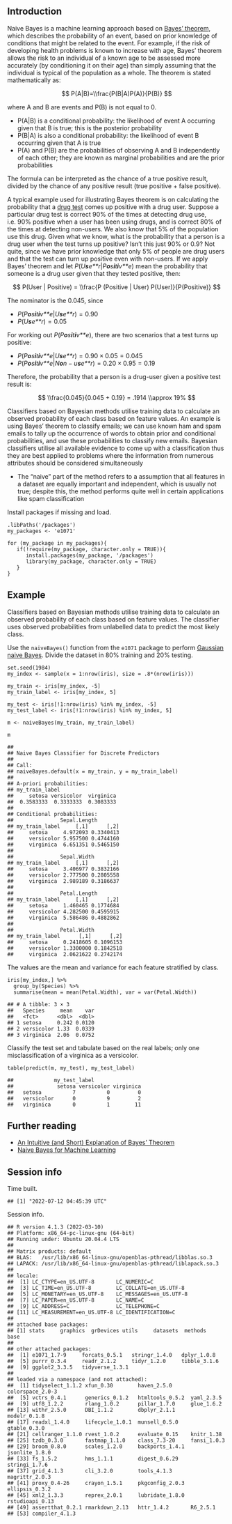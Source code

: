 Introduction
------------

Naive Bayes is a machine learning approach based on [Bayes’
theorem](https://en.wikipedia.org/wiki/Bayes%27_theorem), which
describes the probability of an event, based on prior knowledge of
conditions that might be related to the event. For example, if the risk
of developing health problems is known to increase with age, Bayes’
theorem allows the risk to an individual of a known age to be assessed
more accurately (by conditioning it on their age) than simply assuming
that the individual is typical of the population as a whole. The theorem
is stated mathematically as:

$$ P(A|B)=\\frac{P(B|A)P(A)}{P(B)} $$

where A and B are events and P(B) is not equal to 0.

-   P(A|B) is a conditional probability: the likelihood of event A
    occurring given that B is true; this is the posterior probability
-   P(B|A) is also a conditional probability: the likelihood of event B
    occurring given that A is true
-   P(A) and P(B) are the probabilities of observing A and B
    independently of each other; they are known as marginal
    probabilities and are the prior probabilities

The formula can be interpreted as the chance of a true positive result,
divided by the chance of any positive result (true positive + false
positive).

A typical example used for illustrating Bayes theorem is on calculating
the probability that a [drug
test](https://en.wikipedia.org/wiki/Bayes%27_theorem#Drug_testing) comes
up positive with a drug user. Suppose a particular drug test is correct
90% of the times at detecting drug use, i.e. 90% positive when a user
has been using drugs, and is correct 80% of the times at detecting
non-users. We also know that 5% of the population use this drug. Given
what we know, what is the probability that a person is a drug user when
the test turns up positive? Isn’t this just 90% or 0.9? Not quite, since
we have prior knowledge that only 5% of people are drug users and that
the test can turn up positive even with non-users. If we apply Bayes’
theorem and let *P*(*U**s**e**r*|*P**o**s**i**t**i**v**e*) mean the
probability that someone is a drug user given that they tested positive,
then:

$$ P(User | Positive) = \\frac{P (Positive | User) P(User)}{P(Positive)} $$

The nominator is the 0.045, since

-   *P*(*P**o**s**i**t**i**v**e*|*U**s**e**r*) = 0.90
-   *P*(*U**s**e**r*) = 0.05

For working out *P*(*P**o**s**i**t**i**v**e*), there are two scenarios
that a test turns up positive:

-   *P*(*P**o**s**i**t**i**v**e*|*U**s**e**r*) = 0.90 × 0.05 = 0.045
-   *P*(*P**o**s**i**t**i**v**e*|*N**o**n* − *u**s**e**r*) = 0.20 × 0.95 = 0.19

Therefore, the probability that a person is a drug-user given a positive
test result is:

$$ \\frac{0.045}{0.045 + 0.19} = .1914 \\approx 19% $$

Classifiers based on Bayesian methods utilise training data to calculate
an observed probability of each class based on feature values. An
example is using Bayes’ theorem to classify emails; we can use known ham
and spam emails to tally up the occurrence of words to obtain prior and
conditional probabilities, and use these probabilities to classify new
emails. Bayesian classifiers utilise all available evidence to come up
with a classification thus they are best applied to problems where the
information from numerous attributes should be considered simultaneously

-   The “naive” part of the method refers to a assumption that all
    features in a dataset are equally important and independent, which
    is usually not true; despite this, the method performs quite well in
    certain applications like spam classification

Install packages if missing and load.

    .libPaths('/packages')
    my_packages <- 'e1071'

    for (my_package in my_packages){
       if(!require(my_package, character.only = TRUE)){
          install.packages(my_package, '/packages')
          library(my_package, character.only = TRUE)
       }
    }

Example
-------

Classifiers based on Bayesian methods utilise training data to calculate
an observed probability of each class based on feature values. The
classifier uses observed probabilities from unlabelled data to predict
the most likely class.

Use the `naiveBayes()` function from the `e1071` package to perform
[Gaussian naive
Bayes](https://en.wikipedia.org/wiki/Naive_Bayes_classifier#Gaussian_naive_Bayes).
Divide the dataset in 80% training and 20% testing.

    set.seed(1984)
    my_index <- sample(x = 1:nrow(iris), size = .8*(nrow(iris)))

    my_train <- iris[my_index, -5]
    my_train_label <- iris[my_index, 5]

    my_test <- iris[!1:nrow(iris) %in% my_index, -5]
    my_test_label <- iris[!1:nrow(iris) %in% my_index, 5]

    m <- naiveBayes(my_train, my_train_label)

    m

    ## 
    ## Naive Bayes Classifier for Discrete Predictors
    ## 
    ## Call:
    ## naiveBayes.default(x = my_train, y = my_train_label)
    ## 
    ## A-priori probabilities:
    ## my_train_label
    ##     setosa versicolor  virginica 
    ##  0.3583333  0.3333333  0.3083333 
    ## 
    ## Conditional probabilities:
    ##               Sepal.Length
    ## my_train_label     [,1]      [,2]
    ##     setosa     4.972093 0.3340413
    ##     versicolor 5.957500 0.4744160
    ##     virginica  6.651351 0.5465150
    ## 
    ##               Sepal.Width
    ## my_train_label     [,1]      [,2]
    ##     setosa     3.406977 0.3832166
    ##     versicolor 2.777500 0.2805558
    ##     virginica  2.989189 0.3186637
    ## 
    ##               Petal.Length
    ## my_train_label     [,1]      [,2]
    ##     setosa     1.460465 0.1774684
    ##     versicolor 4.282500 0.4595915
    ##     virginica  5.586486 0.4882862
    ## 
    ##               Petal.Width
    ## my_train_label      [,1]      [,2]
    ##     setosa     0.2418605 0.1096153
    ##     versicolor 1.3300000 0.1842518
    ##     virginica  2.0621622 0.2742174

The values are the mean and variance for each feature stratified by
class.

    iris[my_index,] %>%
      group_by(Species) %>%
      summarise(mean = mean(Petal.Width), var = var(Petal.Width))

    ## # A tibble: 3 × 3
    ##   Species     mean    var
    ##   <fct>      <dbl>  <dbl>
    ## 1 setosa     0.242 0.0120
    ## 2 versicolor 1.33  0.0339
    ## 3 virginica  2.06  0.0752

Classify the test set and tabulate based on the real labels; only one
misclassification of a virginica as a versicolor.

    table(predict(m, my_test), my_test_label)

    ##             my_test_label
    ##              setosa versicolor virginica
    ##   setosa          7          0         0
    ##   versicolor      0          9         2
    ##   virginica       0          1        11

Further reading
---------------

-   [An Intuitive (and Short) Explanation of Bayes’
    Theorem](https://betterexplained.com/articles/an-intuitive-and-short-explanation-of-bayes-theorem/)
-   [Naive Bayes for Machine
    Learning](https://machinelearningmastery.com/naive-bayes-for-machine-learning/)

Session info
------------

Time built.

    ## [1] "2022-07-12 04:45:39 UTC"

Session info.

    ## R version 4.1.3 (2022-03-10)
    ## Platform: x86_64-pc-linux-gnu (64-bit)
    ## Running under: Ubuntu 20.04.4 LTS
    ## 
    ## Matrix products: default
    ## BLAS:   /usr/lib/x86_64-linux-gnu/openblas-pthread/libblas.so.3
    ## LAPACK: /usr/lib/x86_64-linux-gnu/openblas-pthread/liblapack.so.3
    ## 
    ## locale:
    ##  [1] LC_CTYPE=en_US.UTF-8       LC_NUMERIC=C              
    ##  [3] LC_TIME=en_US.UTF-8        LC_COLLATE=en_US.UTF-8    
    ##  [5] LC_MONETARY=en_US.UTF-8    LC_MESSAGES=en_US.UTF-8   
    ##  [7] LC_PAPER=en_US.UTF-8       LC_NAME=C                 
    ##  [9] LC_ADDRESS=C               LC_TELEPHONE=C            
    ## [11] LC_MEASUREMENT=en_US.UTF-8 LC_IDENTIFICATION=C       
    ## 
    ## attached base packages:
    ## [1] stats     graphics  grDevices utils     datasets  methods   base     
    ## 
    ## other attached packages:
    ##  [1] e1071_1.7-9     forcats_0.5.1   stringr_1.4.0   dplyr_1.0.8    
    ##  [5] purrr_0.3.4     readr_2.1.2     tidyr_1.2.0     tibble_3.1.6   
    ##  [9] ggplot2_3.3.5   tidyverse_1.3.1
    ## 
    ## loaded via a namespace (and not attached):
    ##  [1] tidyselect_1.1.2 xfun_0.30        haven_2.5.0      colorspace_2.0-3
    ##  [5] vctrs_0.4.1      generics_0.1.2   htmltools_0.5.2  yaml_2.3.5      
    ##  [9] utf8_1.2.2       rlang_1.0.2      pillar_1.7.0     glue_1.6.2      
    ## [13] withr_2.5.0      DBI_1.1.2        dbplyr_2.1.1     modelr_0.1.8    
    ## [17] readxl_1.4.0     lifecycle_1.0.1  munsell_0.5.0    gtable_0.3.0    
    ## [21] cellranger_1.1.0 rvest_1.0.2      evaluate_0.15    knitr_1.38      
    ## [25] tzdb_0.3.0       fastmap_1.1.0    class_7.3-20     fansi_1.0.3     
    ## [29] broom_0.8.0      scales_1.2.0     backports_1.4.1  jsonlite_1.8.0  
    ## [33] fs_1.5.2         hms_1.1.1        digest_0.6.29    stringi_1.7.6   
    ## [37] grid_4.1.3       cli_3.2.0        tools_4.1.3      magrittr_2.0.3  
    ## [41] proxy_0.4-26     crayon_1.5.1     pkgconfig_2.0.3  ellipsis_0.3.2  
    ## [45] xml2_1.3.3       reprex_2.0.1     lubridate_1.8.0  rstudioapi_0.13 
    ## [49] assertthat_0.2.1 rmarkdown_2.13   httr_1.4.2       R6_2.5.1        
    ## [53] compiler_4.1.3
